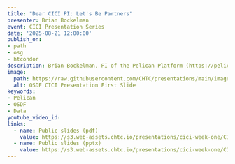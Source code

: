 ```yaml
---
title: "Dear CICI PI: Let's Be Partners"
presenter: Brian Bockelman
event: CICI Presentation Series
date: '2025-08-21 12:00:00'
publish_on:
- path
- osg
- htcondor
description: Brian Bockelman, PI of the Pelican Platform (https://pelicanplatform.org/), describes how the OSDF can partner with CICI PIs (and other producers of research datasets) to share their data and build a community of users, using the OSDF as a platfrom that can control data access, track data access and distribute data to individuals and computing systems.
image:
  path: https://raw.githubusercontent.com/CHTC/presentations/main/images/cici-osdf-presentation.png
  alt: OSDF CICI Presentation First Slide
keywords:  
- Pelican
- OSDF
- Data
youtube_video_id:
links:
  - name: Public slides (pdf)
    value: https://s3.web-assets.chtc.io/presentations/cici-week-one/CICI-OSDF-21Aug2025.pdf
  - name: Public slides (pptx)
    value: https://s3.web-assets.chtc.io/presentations/cici-week-one/CICI-OSDF-21Aug2025.pptx
---
```

